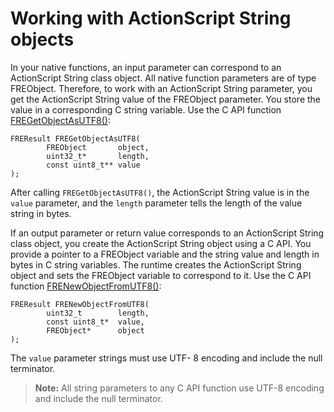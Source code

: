 # Working with ActionScript String objects

In your native functions, an input parameter can correspond to an ActionScript
String class object. All native function parameters are of type FREObject.
Therefore, to work with an ActionScript String parameter, you get the
ActionScript String value of the FREObject parameter. You store the value in a
corresponding C string variable. Use the C API function
[FREGetObjectAsUTF8()](../../native-c-api-reference/functions-you-use/fregetobjectasutf8.md):

    FREResult FREGetObjectAsUTF8(
            FREObject       object,
            uint32_t*       length,
            const uint8_t** value
    );

After calling `FREGetObjectAsUTF8()`, the ActionScript String value is in the
`value` parameter, and the `length` parameter tells the length of the value
string in bytes.

If an output parameter or return value corresponds to an ActionScript String
class object, you create the ActionScript String object using a C API. You
provide a pointer to a FREObject variable and the string value and length in
bytes in C string variables. The runtime creates the ActionScript String object
and sets the FREObject variable to correspond to it. Use the C API function
[FRENewObjectFromUTF8()](../../native-c-api-reference/functions-you-use/frenewobjectfromutf8.md):

    FREResult FRENewObjectFromUTF8(
            uint32_t        length,
            const uint8_t*  value,
            FREObject*      object
    );

The `value` parameter strings must use UTF- 8 encoding and include the null
terminator.

> **Note:** All string parameters to any C API function use UTF-8 encoding and
> include the null terminator.
